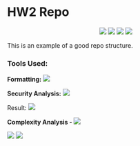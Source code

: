 # HW2 Repo
<p align="center"> 
    <img src="https://img.shields.io/badge/Language-Python3.13-blue">
    <img src="https://img.shields.io/badge/License-MIT-green">
    <img src="https://img.shields.io/badge/Platform-Linux-blue">
    <a href="https://github.com/SoftwareEngg2024/HW2_repo/actions/"> <img src="https://github.com/SoftwareEngg2024/HW2_repo/actions/workflows/python-test.yml/badge.svg"></a>
</p>

This is an example of a good repo structure.

### Tools Used:
<b>Formatting:</b> <img src="https://img.shields.io/badge/autopep8-green">

<b>Security Analysis:</b> 
<a href="https://github.com/SoftwareEngg2024/HW2_repo/actions/workflows/Bandit.yml"><img src="https://github.com/SoftwareEngg2024/HW2_repo/actions/workflows/Bandit.yml/badge.svg"></a>

Result:
<a href="https://raw.githubusercontent.com/SoftwareEngg2024/HW2_repo/master/post_traces/bandit_trace.log"><img src="https://img.shields.io/badge/Bandit-Low_Severity-yellow"></a>

<b>Complexity Analysis - <a href="https://github.com/SoftwareEngg2024/HW2_repo/actions/workflows/Radon.yml">
<img src="https://github.com/SoftwareEngg2024/HW2_repo/actions/workflows/Radon.yml/badge.svg"></a></b>

<a href="https://raw.githubusercontent.com/SoftwareEngg2024/HW2_repo/master/post_traces/radon_cc_trace.log"><img src="https://img.shields.io/badge/Cyclomatic_Complexity-A-green"></a>
<a href="https://raw.githubusercontent.com/SoftwareEngg2024/HW2_repo/master/post_traces/radon_mi_trace.log"><img src="https://img.shields.io/badge/Maintainability-A-green"></a>






